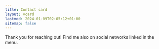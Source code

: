 ```yaml
---
title: Contact card
layout: vcard
lastmod: 2024-01-09T02:05:12+01:00
sitemap: false
---
```


Thank you for reaching out! Find me also on social networks linked in the menu.
